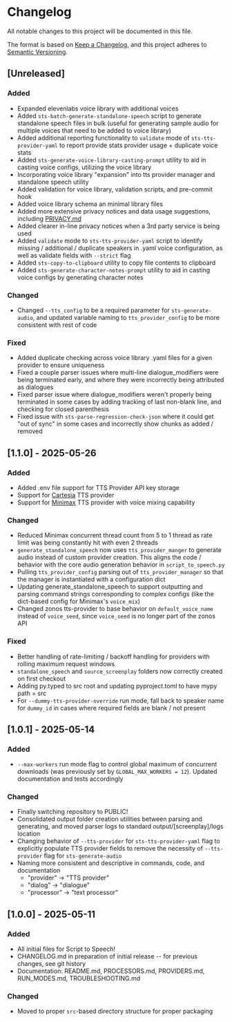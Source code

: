 # Changelog

All notable changes to this project will be documented in this file.

The format is based on [Keep a Changelog](https://keepachangelog.com/en/1.0.0/),
and this project adheres to [Semantic Versioning](https://semver.org/).

## [Unreleased]

### Added
- Expanded elevenlabs voice library with additional voices
- Added `sts-batch-generate-standalone-speech` script to generate standalone speech files in bulk (useful for generating sample audio for multiple voices that need to be added to voice library)
- Added additional reporting functionality to `validate` mode of `sts-tts-provider-yaml` to report provide stats provider usage + duplicate voice stats 
- Added `sts-generate-voice-library-casting-prompt` utility to aid in casting voice configs, utilizing the voice library
- Incorporating voice library "expansion" into tts provider manager and standalone speech utility
- Added validation for voice library, validation scripts, and pre-commit hook
- Added voice library schema an minimal library files
- Added more extensive privacy notices and data usage suggestions, including [PRIVACY.md](PRIVACY.md)
- Added clearer in-line privacy notices when a 3rd party service is being used
- Added `validate` mode to `sts-tts-provider-yaml` script to identify missing / additional / duplicate speakers in .yaml voice configuration, as well as validate fields with `--strict` flag
- Added `sts-copy-to-clipboard` utility to copy file contents to clipboard
- Added `sts-generate-character-notes-prompt` utility to aid in casting voice configs by generating character notes

### Changed
- Changed `--tts_config` to be a required parameter for `sts-generate-audio`, and updated variable naming to `tts_provider_config` to be more consistent with rest of code

### Fixed
- Added duplicate checking across voice library .yaml files for a given provider to ensure uniqueness
- Fixed a couple parser issues where multi-line dialogue_modifiers were being terminated early, and where they were incorrectly being attributed as dialogues
- Fixed parser issue where dialogue_modifiers weren't properly being terminated in some cases by adding tracking of last non-blank line, and checking for closed parenthesis
- Fixed issue with `sts-parse-regression-check-json` where it could get "out of sync" in some cases and incorrectly show chunks as added / removed

## [1.1.0] - 2025-05-26

### Added
- Added .env file support for TTS Provider API key storage
- Support for [Cartesia](https://play.cartesia.ai/text-to-speech) TTS provider
- Support for [Minimax](https://www.minimax.io/audio/text-to-speech) TTS provider with voice mixing capability

### Changed
- Reduced Minimax concurrent thread count from 5 to 1 thread as rate limit was being constantly hit with even 2 threads
- `generate_standalone_speech` now uses `tts_provider_manger` to generate audio instead of custom provider creation. This aligns the code / behavior with the core audio generation behavior in `script_to_speech.py`
- Pulling `tts_provider_config` parsing out of `tts_provider_manager` so that the manager is instantiated with a configuration dict
- Updating generate_standalone_speech to support outputting and parsing command strings corresponding to complex configs (like the dict-based config for Minimax's `voice_mix`)
- Changed zonos tts-provider to base behavior on `default_voice_name` instead of `voice_seed`, since `voice_seed` is no longer part of the zonos API

### Fixed
- Better handling of rate-limiting / backoff handling for providers with rolling maximum request windows
- `standalone_speech` and `source_screenplay` folders now correctly created on first checkout
- Adding py.typed to src root and updating pyproject.toml to have mypy path = src
- For `--dummy-tts-provider-override` run mode, fall back to speaker name for `dummy_id` in cases where required fields are blank / not present 

## [1.0.1] - 2025-05-14

### Added
- `--max-workers` run mode flag to control global maximum of concurrent downloads (was previously set by `GLOBAL_MAX_WORKERS = 12`). Updated documentation and tests accordingly

### Changed
- Finally switching repository to PUBLIC!
- Consolidated output folder creation utilities between parsing and generating, and moved parser logs to standard output/[screenplay]/logs location
- Changing behavior of `--tts-provider` for `sts-tts-provider-yaml` flag to explicitly populate TTS provider fields to remove the necessity of `--tts-provider` flag for `sts-generate-audio` 
- Naming more consistent and descriptive in commands, code, and documentation
  - "provider" -> "TTS provider"
  - "dialog" -> "dialogue"
  - "processor" -> "text processor"

## [1.0.0] - 2025-05-11

### Added
- All initial files for Script to Speech!
- CHANGELOG.md in preparation of initial release -- for previous changes, see git history
- Documentation: README.md, PROCESSORS.md, PROVIDERS.md, RUN_MODES.md, TROUBLESHOOTING.md

### Changed
- Moved to proper `src`-based directory structure for proper packaging


